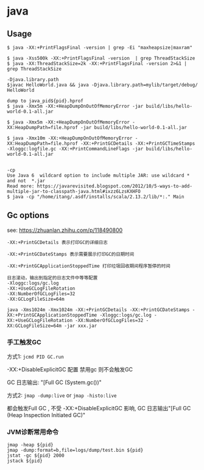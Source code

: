 # java

## Usage

    $ java -XX:+PrintFlagsFinal -version | grep -Ei "maxheapsize|maxram"

    $ java -Xss500k -XX:+PrintFlagsFinal -version  | grep ThreadStackSize
    $ java -XX:ThreadStackSize=2k -XX:+PrintFlagsFinal -version 2>&1 | grep ThreadStackSize

    -Djava.library.path
    $javac HelloWorld.java && java -Djava.library.path=mylib/target/debug/ HelloWorld

    dump to java_pid${pid}.hprof
    $ java -Xmx5m -XX:+HeapDumpOnOutOfMemoryError -jar build/libs/hello-world-0.1-all.jar

    $ java -Xmx5m -XX:+HeapDumpOnOutOfMemoryError -XX:HeapDumpPath=file.hprof -jar build/libs/hello-world-0.1-all.jar

    $ java -Xmx10m -XX:+HeapDumpOnOutOfMemoryError -XX:HeapDumpPath=file.hprof -XX:+PrintGCDetails -XX:+PrintGCTimeStamps -Xloggc:logfile.gc -XX:+PrintCommandLineFlags -jar build/libs/hello-world-0.1-all.jar


    -cp
    Use Java 6  wildcard option to include multiple JAR: use wildcard * and not  *.jar
    Read more: https://javarevisited.blogspot.com/2012/10/5-ways-to-add-multiple-jar-to-classpath-java.html#ixzz6LzsKXHFO
    $ java -cp "/home/itang/.asdf/installs/scala/2.13.2/lib/*:." Main

## Gc options

see: https://zhuanlan.zhihu.com/p/118490800

```
-XX:+PrintGCDetails 表示打印GC的详细日志

-XX:+PrintGCDateStamps 表示需要展示打印GC的日期时间

-XX:+PrintGCApplicationStoppedTime 打印垃圾回收期间程序暂停的时间

日志滚动，输出到指定的日志文件中等等配置
-Xloggc:logs/gc.log
-XX:+UseGCLogFileRotation
-XX:NumberOfGCLogFiles=32
-XX:GCLogFileSize=64m
```

```
java -Xms1024m -Xmx1024m -XX:+PrintGCDetails -XX:+PrintGCDateStamps -XX:+PrintGCApplicationStoppedTime -Xloggc:logs/gc.log -XX:+UseGCLogFileRotation -XX:NumberOfGCLogFiles=32 -XX:GCLogFileSize=64m -jar xxx.jar
```

### 手工触发GC

方式1: `jcmd PID GC.run`

-XX:+DisableExplicitGC 配置 禁用gc 则不会触发GC

GC 日志输出: "[Full GC (System.gc())"

方式2: `jmap -dump:live` or `jmap -histo:live`

都会触发Full GC , 不受 -XX:+DisableExplicitGC 影响, GC 日志输出"[Full GC (Heap Inspection
Initiated GC)"

### JVM诊断常用命令

```
jmap -heap ${pid}
jmap -dump:format=b,file=logs/dump/test.bin ${pid}
jstat -gc ${pid} 2000
jstack ${pid}
```
